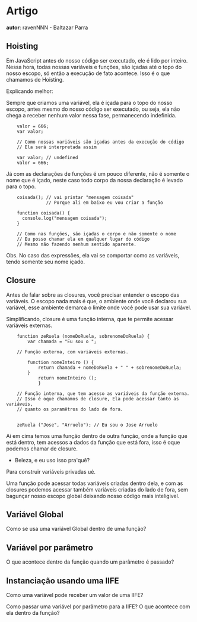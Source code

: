 # Artigo
**autor**: ravenNNN - Baltazar Parra

## Hoisting

Em JavaScript antes do nosso código ser executado, ele é lido por inteiro. Nessa hora, todas nossas variáveis e funções,
são içadas até o topo do nosso escopo, só então a execução de fato acontece. Isso é o que chamamos de Hoisting.

Explicando melhor:

Sempre que criamos uma variável, ela é içada para o topo do nosso escopo, antes mesmo do nosso código ser executado, ou seja,
ela não chega a receber nenhum valor nessa fase, permanecendo indefinida.

```
    valor = 666;
    var valor;

    // Como nossas variáveis são içadas antes da execução do código
    // Ela será interpretada assim

    var valor; // undefined
    valor = 666;

```

Já com as declarações de funções é um pouco diferente, não é somente o nome que é içado, neste caso todo corpo da nossa declaração é levado para o topo.

```
    coisada(); // vai printar "mensagem coisada"
               // Porque ali em baixo eu vou criar a função

    function coisada() {
      console.log("mensagem coisada");
    }

    // Como nas funções, são içadas o corpo e não somente o nome
    // Eu posso chamar ela em qualquer lugar do código
    // Mesmo não fazendo nenhum sentido aparente.

```
Obs. No caso das expressões, ela vai se comportar como as variáveis, tendo somente seu nome içado.

## Closure

Antes de falar sobre as closures, você precisar entender o escopo das variáveis.
O escopo nada mais é que, o ambiente onde você declarou sua variável,
esse ambiente demarca o limite onde você pode usar sua variável.

Simplificando, closure é uma função interna, que te permite acessar variáveis externas.

```
    function zeRuela (nomeDoRuela, sobrenomeDoRuela) {
        var chamada = "Eu sou o ";
        
    // Função externa, com variáveis externas.    
    
        function nomeInteiro () {
            return chamada + nomeDoRuela + " " + sobrenomeDoRuela;
        }
            return nomeInteiro ();
            }

    // Função interna, que tem acesso as variáveis da função externa.
    // Isso é oque chamamos de closure, Ela pode acessar tanto as variáveis,
    // quanto os paramêtros do lado de fora.
    
    
    zeRuela ("Jose", "Arruelo"); // Eu sou o Jose Arruelo
```

Ai em cima temos uma função dentro de outra função, onde a função que está dentro, tem acessos a dados da função que está fora, isso é oque podemos chamar de closure.

- Beleza, e eu uso isso pra'quê?

Para construir variáveis privadas ué.

Uma função pode acessar todas variáveis criadas dentro dela, e com as closures podemos acessar também variáveis criadas do lado de fora,
sem bagunçar nosso escopo global deixando nosso código mais inteligivel.

## Variável Global

Como se usa uma variável Global dentro de uma função?

## Variável por parâmetro

O que acontece dentro da função quando um parâmetro é passado?

## Instanciação usando uma IIFE

Como uma variável pode receber um valor de uma IIFE?

Como passar uma variável por parâmetro para a IIFE? O que acontece com ela dentro da função?
